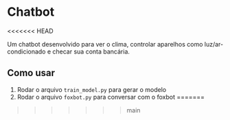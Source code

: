 # Chatbot
<<<<<<< HEAD

Um chatbot desenvolvido para ver o clima, controlar aparelhos como luz/ar-condicionado e checar sua conta bancária.

## Como usar

1) Rodar o arquivo `train_model.py` para gerar o modelo
2) Rodar o arquivo `foxbot.py` para conversar com o foxbot
=======
>>>>>>> main
